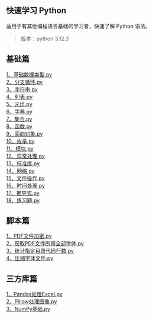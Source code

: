 ## 快速学习 Python
适用于有其他编程语言基础的学习者，快速了解 Python 语法。
> 版本：python 3.12.3



## 基础篇
[1、基础数据类型.py](./基础/1、基础数据类型.py)<br>
[2、分支循环.py](./基础/2、分支循环.py)<br>
[3、字符串.py](./基础/3、字符串.py)<br>
[4、列表.py](./基础/4、列表.py)<br>
[5、元组.py](./基础/5、元组.py)<br>
[6、字典.py](./基础/6、字典.py)<br>
[7、集合.py](./基础/7、集合.py)<br>
[8、函数.py](./基础/8、函数.py)<br>
[9、面向对象.py](./基础/9、面向对象.py)<br>
[10、枚举.py](./基础/10、枚举.py)<br>
[11、模块.py](./基础/11、模块.py)<br>
[12、异常处理.py](./基础/12、异常处理.py)<br>
[13、标准库.py](./基础/13、标准库.py)<br>
[14、网络.py](./基础/14、网络.py)<br>
[15、文件操作.py](./基础/15、文件操作.py)<br>
[16、时间处理.py](./基础/16、时间处理.py)<br>
[17、推导式.py](./基础/17、推导式.py)<br>
[18、练习题.py](./基础/18、练习题.py)<br>


## 脚本篇
[1、PDF文件加密.py](./脚本/1、PDF文件加密.py)<br>
[2、获取PDF文件所用全部字体.py](./脚本/2、获取PDF文件所用全部字体.py)<br>
[3、统计指定目录代码行数.py](./脚本/2、统计指定目录代码行数.py)<br>
[4、压缩字体文件.py](./脚本/4、压缩字体文件.py)<br>


## 三方库篇
[1、Pandas处理Excel.py](./三方库/1、Pandas处理Excel.py)<br>
[2、Pillow处理图像.py](./三方库/2、Pillow处理图像.py)<br>
[3、NumPy基础.py](./三方库/3、NumPy基础.py)<br>


